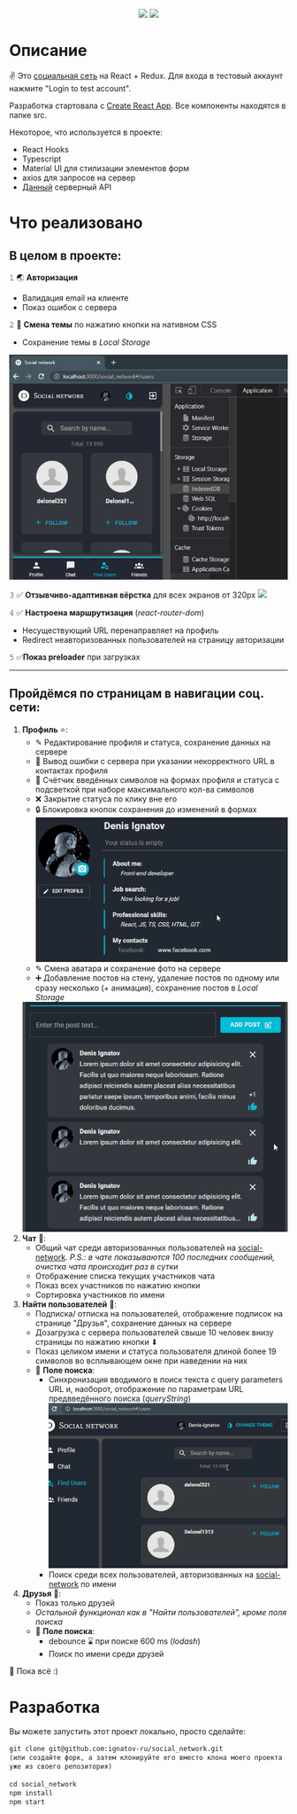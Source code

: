 <div align="center">

[![](https://github.com/ignatov-ru/social_network/workflows/ESLint/badge.svg)](https://github.com/ignatov-ru/social_network/actions?query=workflow%3AESLint)
[![](https://github.com/ignatov-ru/social_network/workflows/EditorConfig/badge.svg)](https://github.com/ignatov-ru/social_network/actions?query=workflow%3AEditorConfig)

</div>

# Описание

&#9996; Это <a href="https://ignatov-ru.github.io/social_network/#/">социальная сеть</a> на React + Redux. Для входа в тестовый аккаунт нажмите "Login to test account".

Разработка стартовала с <a href="https://github.com/facebook/create-react-app">Create React App</a>. Все компоненты находятся в папке src.

Некоторое, что используется в проекте:

- React Hooks
- Typescript
- Material UI для стилизации элементов форм
- axios для запросов на сервер
- <a href="https://social-network.samuraijs.com/docs">Данный</a> серверный API

# Что реализовано
## В целом в проекте:
&#120823; &#127759; **Авторизация**
   - Валидация email на клиенте
   - Показ ошибок с сервера

&#120824; &#127912; **Смена темы**  по нажатию кнопки на нативном CSS
   - Сохранение темы в _Local Storage_
   <img src="./readme_content/gif/change_theme.gif" />

&#120825; &#9989; **Отзывчиво-адаптивная вёрстка** для всех экранов от 320px
   <img src="./readme_content/gif/adaptive.gif" />

&#120826; &#9989; **Настроена маршрутизация** (_react-router-dom_)
   - Несуществующий URL перенаправляет на профиль
   - Redirect неавторизованных пользователей на страницу авторизации

&#120827; &#9989;**Показ preloader** при загрузках

---

## Пройдёмся по страницам в навигации соц. сети:
1. **Профиль** &#11088;:
   - &#9998; Редактирование профиля и статуса, сохранение данных на сервере
   - &#128683; Вывод ошибки с сервера при указании некорректного URL в контактах профиля
   - &#128290; Счётчик введённых символов на формах профиля и статуса с подсветкой при наборе максимального кол-ва символов
   - &#10060; Закрытие статуса по клику вне его
   - 🔒 Блокировка кнопок сохранения до изменений в формах
   <img src="./readme_content/gif/change_status.gif" />&#32;&#32;
   - &#9998; Смена аватара и сохранение фото на сервере
   - &#10133; Добавление постов на стену, удаление постов по одному или сразу несколько (+ анимация), сохранение постов в _Local Storage_
   <img src="./readme_content/gif/wall.gif" />
1. **Чат** &#128172;:
   - Общий чат среди авторизованных пользователей на [social-network](https://social-network.samuraijs.com/). _P.S.: в чате показываются 100 последних сообщений, очистка чата происходит раз в сутки_
   - Отображение списка текущих участников чата
   - Показ всех участников по нажатию кнопки
   - Сортировка участников по имени
1. **Найти пользователей** &#128587;:
   - Подписка/ отписка на пользователей, отображение подписок на странице "Друзья", сохранение данных на сервере
   - Дозагрузка с сервера пользователей свыше 10 человек внизу страницы по нажатию кнопки &#11015;
   - Показ целиком имени и статуса пользователя длиной более 19 символов во всплывающем окне при наведении на них
   - &#128270; **Поле поиска**:
      - Синхронизация вводимого в поиск текста с query parameters URL и, наоборот, отображение по параметрам URL предвведённого поиска (_queryString_)
      <img src="./readme_content/gif/search_url.gif" />&#32;&#32;
      - Поиск среди всех пользователей, авторизованных на <a href="https://social-network.samuraijs.com/">social-network</a> по имени
1. **Друзья** &#129309;:
   - Показ только друзей
   - _Остальной функционал как в "Найти пользователей", кроме поля поиска_
   - &#128270; **Поле поиска**:
      - debounce &#8987; при поиске 600 ms (_lodash_)
      - Поиск по имени среди друзей

&#127937; Пока всё :&#41;

# Разработка

Вы можете запустить этот проект локально, просто сделайте:
```
git clone git@github.com:ignatov-ru/social_network.git
(или создайте форк, а затем клонируйте его вместо клона моего проекта уже из своего репозитория)

cd social_network
npm install
npm start
```